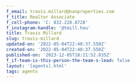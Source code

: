 ```yaml
---
f_email: travis.millard@nanproperties.com
f_title: Realtor Associate
f_cell-phone: 'C: 832.228.8728'
f_instagram-handle: '@tmill.hou'
title: Travis Millard
slug: travis-millard
updated-on: '2022-05-04T22:40:37.550Z'
created-on: '2022-05-04T22:40:37.550Z'
published-on: '2023-12-05T18:21:52.835Z'
f_if-team-is-this-person-the-team-s-lead: false
layout: '[agents].html'
tags: agents
---
```



